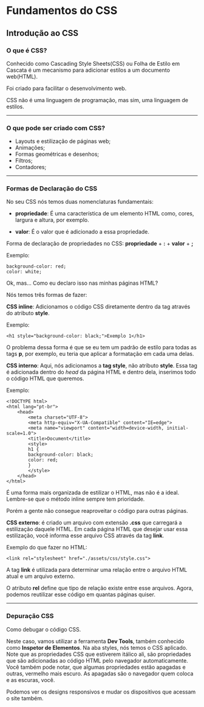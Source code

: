 # Fundamentos do CSS


## Introdução ao CSS

### O que é CSS?

Conhecido como Cascading Style Sheets(CSS) ou Folha de Estilo em Cascata é um mecanismo para adicionar estilos a um documento web(HTML).

Foi criado para facilitar o desenvolvimento web.

CSS não é uma linguagem de programação, mas sim, uma linguagem de estilos.

***

### O que pode ser criado com CSS?

* Layouts e estilização de páginas web;
* Animações;
* Formas geométricas e desenhos;
* Filtros;
* Contadores;

***

### Formas de Declaração do CSS

No seu CSS nós temos duas nomenclaturas fundamentais:

* **propriedade**: É uma característica de um elemento HTML como, cores, largura e altura, por exemplo.

* **valor**: É o valor que é adicionado a essa propriedade.

Forma de declaração de propriedades no CSS: **propriedade** + **:** + **valor** + **;**

Exemplo: 

```
background-color: red;
color: white;
```

Ok, mas... Como eu declaro isso nas minhas páginas HTML?

Nós temos três formas de fazer:

**CSS inline**: Adicionamos o código CSS diretamente dentro da tag através do atributo **style**.

Exemplo:

```
<h1 style="background-color: black;">Exemplo 1</h1>
```

O problema dessa forma é que se eu tem um padrão de estilo para todas as tags **p**, por exemplo, eu teria que aplicar a formatação em cada uma delas.


**CSS interno**: Aqui, nós adicionamos a **tag style**, não atributo **style**. Essa tag é adicionada dentro do *head* da página HTML e dentro dela, inserimos todo o código HTML que queremos.

Exemplo:

```
<!DOCTYPE html>
<html lang="pt-br">
    <head>
        <meta charset="UTF-8">
        <meta http-equiv="X-UA-Compatible" content="IE=edge">
        <meta name="viewport" content="width=device-width, initial-scale=1.0">
        <title>Document</title>
        <style>
        h1 {
        background-color: black;
        color: red;
        }
        </style>
    </head>
</html>

```

É uma forma mais organizada de estilizar o HTML, mas não é a ideal. Lembre-se que o método inline sempre tem prioridade.

Porém a gente não consegue reaproveitar o código para outras páginas.


**CSS externo**: é criado um arquivo com extensão **.css** que carregará a estilização daquele HTML. Em cada página HTML que desejar usar essa estilização, você informa esse arquivo CSS através da tag **link**.

Exemplo do que fazer no HTML:

```
<link rel="stylesheet" href="./assets/css/style.css">
```

A tag **link** é utilizada para determinar uma relação entre o arquivo HTML atual e um arquivo externo.

O atributo **rel** define que tipo de relação existe entre esse arquivos. Agora, podemos reutilizar esse código em quantas páginas quiser.

***

### Depuração CSS

Como debugar o código CSS.

Neste caso, vamos utilizar a ferramenta **Dev Tools**, também conhecido como **Inspetor de Elementos**. Na aba styles, nós temos  o CSS aplicado. Note que as propriedades CSS que estiverem itálico ali, são propriedades que são adicionadas ao código HTML pelo navegador automaticamente. Você também pode notar, que algumas propriedades estão apagadas e outras, vermelho mais escuro. As apagadas são o navegador quem coloca e as escuras, você.

Podemos ver os designs responsivos e mudar os dispositivos que acessam o site também.

